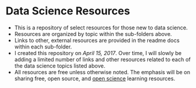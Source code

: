 # Data Science Resources

- This is a repository of select resources for those new to data science.
- Resources are organized by topic within the sub-folders above. 
- Links to other, external resources are provided in the readme docs within each sub-folder.
- I created this repository on _April 15, 2017_. Over time, I will slowly be adding a limited number of links and other resources related to each of the data science topics listed above.
- All resources are free unless otherwise noted. The emphasis will be on sharing free, open source, and [open science](http://openhardware.science/) learning resources.
